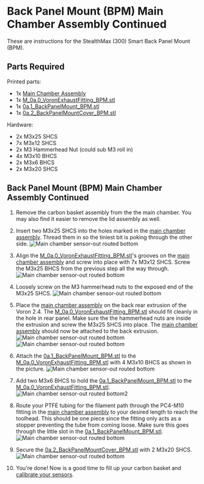 # Back Panel Mount (BPM) Main Chamber Assembly Continued

These are instructions for the StealthMax (300) Smart Back Panel Mount (BPM).

## Parts Required

Printed parts:
- 1x [Main Chamber Assembly](../../Docs/BPM/BPM_Main_Chamber_Assembly_Continued.md)
- 1x [M_0a.0_VoronExhaustFitting_BPM.stl](../../STLs/0_Mount/0a_BackPanelMount/StealthMax/M_0a.0_VoronExhaustFitting_BPM.stl)
- 1x [0a.1_BackPanelMount_BPM.stl](../../STLs/0_Mount/0a_BackPanelMount/0a.1_BackPanelMount_BPM.stl)
- 1x [0a.2_BackPanelMountCover_BPM.stl](../../STLs/0_Mount/0a_BackPanelMount/0a.2_BackPanelMountCover_BPM.stl)

Hardware:
- 2x M3x25 SHCS
- 7x M3x12 SHCS
- 2x M3 Hammerhead Nut (could sub M3 roll in)
- 4x M3x10 BHCS
- 2x M3x6 BHCS
- 2x M3x20 SHCS

## Back Panel Mount (BPM) Main Chamber Assembly Continued

1. Remove the carbon basket assembly from the the main chamber. You may also find it easier to remove the lid assembly as well.

1. Insert two M3x25 SHCS into the holes marked in the [main chamber assembly](../../Docs/BPM/BPM_Main_Chamber_Assembly_Continued.md). Thread them in so the tiniest bit is poking through the other side.
![Main chamber sensor-out routed bottom](../../assets/docs/BPM/bpm_mounting_2020_screws.JPEG)

1. Align the [M_0a.0_VoronExhaustFitting_BPM.stl](../../STLs/0_Mount/0a_BackPanelMount/StealthMax/M_0a.0_VoronExhaustFitting_BPM.stl)'s grooves on the [main chamber assembly](../../Docs/BPM/BPM_Main_Chamber_Assembly_Continued.md) and screw into place with 7x M3x12 SHCS. Screw the M3x25 BHCS from the previous step all the way through.
![Main chamber sensor-out routed bottom](../../assets/docs/BPM/bpm_mounting_exhaustfitting_fastened.JPEG)

1. Loosely screw on the M3 hammerhead nuts to the exposed end of the M3x25 SHCS.
![Main chamber sensor-out routed bottom](../../assets/docs/BPM/bpm_mounting_2020_hammerhead.JPEG)

1. Place the [main chamber assembly](../../Docs/BPM/BPM_Main_Chamber_Assembly_Continued.md) on the back rear extrusion of the Voron 2.4. The [M_0a.0_VoronExhaustFitting_BPM.stl](../../STLs/0_Mount/0a_BackPanelMount/StealthMax/M_0a.0_VoronExhaustFitting_BPM.stl) should fit cleanly in the hole in rear panel. Make sure the the hammerhead nuts are inside the extrusion and screw the M3x25 SHCS into place. The [main chamber assembly](../../Docs/BPM/BPM_Main_Chamber_Assembly_Continued.md) should now be attached to the back extrusion.
![Main chamber sensor-out routed bottom](../../assets/docs/BPM/bpm_mounting_stealthmax_mounting.JPEG)
![Main chamber sensor-out routed bottom](../../assets/docs/BPM/bpm_mounting_stealthmax_fastened.JPEG)

1. Attach the [0a.1_BackPanelMount_BPM.stl](../../STLs/0_Mount/0a_BackPanelMount/0a.1_BackPanelMount_BPM.stl) to the [M_0a.0_VoronExhaustFitting_BPM.stl](../../STLs/0_Mount/0a_BackPanelMount/StealthMax/M_0a.0_VoronExhaustFitting_BPM.stl) with 4 M3x10 BHCS as shown in the picture.
![Main chamber sensor-out routed bottom](../../assets/docs/BPM/bpm_mounting_backpanelmount_fastened1.JPEG)

1. Add two M3x6 BHCS to hold the [0a.1_BackPanelMount_BPM.stl](../../STLs/0_Mount/0a_BackPanelMount/0a.1_BackPanelMount_BPM.stl) to the [M_0a.0_VoronExhaustFitting_BPM.stl](../../STLs/0_Mount/0a_BackPanelMount/StealthMax/M_0a.0_VoronExhaustFitting_BPM.stl).
![Main chamber sensor-out routed bottom2](../../assets/docs/BPM/bpm_mounting_backpanelmount_fastened2.JPEG)

1. Route your PTFE tubing for the filament path through the PC4-M10 fitting in the [main chamber assembly](../../Docs/BPM/BPM_Main_Chamber_Assembly_Continued.md) to your desired length to reach the toolhead. This should be one piece since the fitting only acts as a stopper preventing the tube from coming loose. Make sure this goes through the little slot in the [0a.1_BackPanelMount_BPM.stl](../../STLs/0_Mount/0a_BackPanelMount/0a.1_BackPanelMount_BPM.stl).
![Main chamber sensor-out routed bottom](../../assets/docs/BPM/bpm_mounting_ptfe_routing.JPEG)

1. Secure the [0a.2_BackPanelMountCover_BPM.stl](../../STLs/0_Mount/0a_BackPanelMount/0a.2_BackPanelMountCover_BPM.stl) with 2 M3x20 SHCS.
![Main chamber sensor-out routed bottom](../../assets/docs/BPM/bpm_mounting_backpanelmountcover_fastened.JPEG)

1. You're done! Now is a good time to fill up your carbon basket and [calibrate your sensors](https://github.com/SanaaHamel/nevermore-controller/blob/main/doc/voc.adoc#baseline-calibration).

